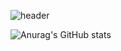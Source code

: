 ![header](https://capsule-render.vercel.app/api?type=transparent&color=auto&height=350&section=header&text=I%20am%20Monster&desc=FE%20Developer&fontSize=50&animation=fadeIn&fontColor=c57bef)

![Anurag's GitHub stats](https://github-readme-stats.vercel.app/api?username=monsta-zo&show_icons=true&theme=default)
